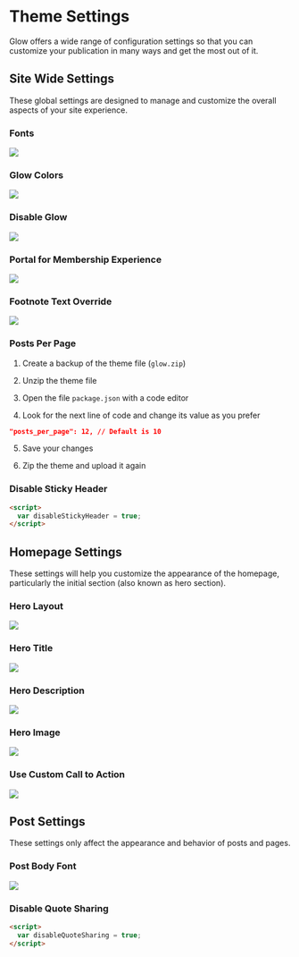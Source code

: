 # Theme Settings

Glow offers a wide range of configuration settings so that you can customize your publication in many ways and get the most out of it.

## Site Wide Settings

These global settings are designed to manage and customize the overall aspects of your site experience.

### Fonts

![](https://res.cloudinary.com/edev/image/upload/v1705359017/glow/CleanShot_2024-01-15_at_23.48.58.jpg)

### Glow Colors

![](https://res.cloudinary.com/edev/image/upload/v1705358849/glow/CleanShot_2024-01-15_at_23.46.18.jpg)

### Disable Glow

![](https://res.cloudinary.com/edev/image/upload/v1705358298/glow/CleanShot_2024-01-15_at_23.36.43.jpg)

### Portal for Membership Experience

![](https://res.cloudinary.com/edev/image/upload/v1705358099/glow/CleanShot_2024-01-15_at_23.33.49.jpg)

### Footnote Text Override

![](https://res.cloudinary.com/edev/image/upload/v1705357940/glow/CleanShot_2024-01-15_at_23.31.11.jpg)

### Posts Per Page

1. Create a backup of the theme file (`glow.zip`)

2. Unzip the theme file

3. Open the file `package.json` with a code editor

4. Look for the next line of code and change its value as you prefer

```json
"posts_per_page": 12, // Default is 10
```

5. Save your changes

6. Zip the theme and upload it again

### Disable Sticky Header

```html
<script>
  var disableStickyHeader = true;
</script>
```

## Homepage Settings

These settings will help you customize the appearance of the homepage, particularly the initial section (also known as hero section).

### Hero Layout

![](https://res.cloudinary.com/edev/image/upload/v1705358628/glow/CleanShot_2024-01-15_at_23.39.20.jpg)

### Hero Title

![](https://res.cloudinary.com/edev/image/upload/v1705358628/glow/CleanShot_2024-01-15_at_23.39.20_2.jpg)

### Hero Description

![](https://res.cloudinary.com/edev/image/upload/v1705358628/glow/CleanShot_2024-01-15_at_23.39.20_3.jpg)

### Hero Image

![](https://res.cloudinary.com/edev/image/upload/v1705358628/glow/CleanShot_2024-01-15_at_23.42.33.jpg)

### Use Custom Call to Action

![](https://res.cloudinary.com/edev/image/upload/v1705359182/glow/CleanShot_2024-01-15_at_23.51.16.jpg)

## Post Settings

These settings only affect the appearance and behavior of posts and pages.

### Post Body Font

![](https://res.cloudinary.com/edev/image/upload/v1705357656/glow/CleanShot_2024-01-15_at_23.26.17.png)

### Disable Quote Sharing

```html
<script>
  var disableQuoteSharing = true;
</script>
```
